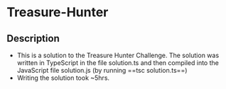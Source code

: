 # Treasure-Hunter

## Description
- This is a solution to the Treasure Hunter Challenge. The solution was written in TypeScript in the file solution.ts and then compiled into the JavaScript file solution.js (by running ==tsc solution.ts==)
- Writing the solution took ~5hrs.
